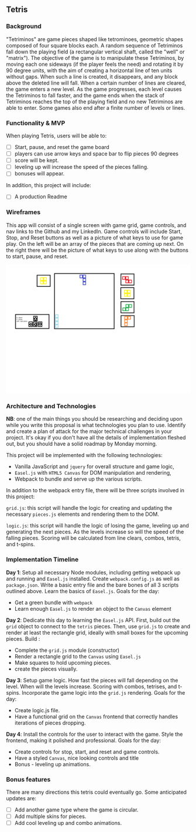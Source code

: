 ## Tetris

### Background

"Tetriminos" are game pieces shaped like tetrominoes, geometric shapes composed of four square blocks each. A random sequence of Tetriminos fall down the playing field (a rectangular vertical shaft, called the "well" or "matrix"). The objective of the game is to manipulate these Tetriminos, by moving each one sideways (if the player feels the need) and rotating it by 90 degree units, with the aim of creating a horizontal line of ten units without gaps. When such a line is created, it disappears, and any block above the deleted line will fall. When a certain number of lines are cleared, the game enters a new level. As the game progresses, each level causes the Tetriminos to fall faster, and the game ends when the stack of Tetriminos reaches the top of the playing field and no new Tetriminos are able to enter. Some games also end after a finite number of levels or lines.

### Functionality & MVP  

When playing Tetris, users will be able to:

- [ ] Start, pause, and reset the game board
- [ ] players can use arrow keys and space bar to flip pieces 90 degrees
- [ ] score will be kept.
- [ ] leveling up will increase the speed of the pieces falling.
- [ ] bonuses will appear.

In addition, this project will include:

- [ ] A production Readme

### Wireframes

This app will consist of a single screen with game grid, game controls, and nav links to the Github and my LinkedIn.  Game controls will include Start, Stop, and Reset buttons as well as a picture of what keys to use for game play. On the left will be an array of the pieces that are coming up next. On the right there will be the picture of what keys to use along with the buttons to start, pause, and reset.

![wireframes](https://github.com/forestturner/tetris/blob/master/tetris_wireframe.png)

### Architecture and Technologies

**NB**: one of the main things you should be researching and deciding upon while you write this proposal is what technologies you plan to use.  Identify and create a plan of attack for the major technical challenges in your project.  It's okay if you don't have all the details of implementation fleshed out, but you should have a solid roadmap by Monday morning.

This project will be implemented with the following technologies:

- Vanilla JavaScript and `jquery` for overall structure and game logic,
- `Easel.js` with `HTML5 Canvas` for DOM manipulation and rendering,
- Webpack to bundle and serve up the various scripts.

In addition to the webpack entry file, there will be three scripts involved in this project:

`grid.js`: this script will handle the logic for creating and updating the necessary `pieces.js` elements and rendering them to the DOM.

`logic.js`: this script will handle the logic of losing the game, leveling up and generating the next pieces. As the levels increase so will the speed of the falling pieces. Scoring will be calculated from line clears, combos, tetris, and t-spins.  

### Implementation Timeline

**Day 1**: Setup all necessary Node modules, including getting webpack up and running and `Easel.js` installed.  Create `webpack.config.js` as well as `package.json`.  Write a basic entry file and the bare bones of all 3 scripts outlined above.  Learn the basics of `Easel.js`.  Goals for the day:

- Get a green bundle with `webpack`
- Learn enough `Easel.js` to render an object to the `Canvas` element

**Day 2**: Dedicate this day to learning the `Easel.js` API.  First, build out the `grid` object to connect to the `tetris` pieces.  Then, use `grid.js` to create and render at least the rectangle  grid, ideally with small boxes for the upcoming pieces.  Build :

- Complete the `grid.js` module (constructor)
- Render a rectangle grid to the `Canvas` using `Easel.js`
- Make squares to hold upcoming pieces.
- create the pieces visually.

**Day 3**: Setup game logic. How fast the pieces will fall depending on the level. When will the levels increase. Scoring with combos, tetrises, and t-spins.   Incorporate the game logic into the `grid.js` rendering.  Goals for the day:

- Create logic.js file.
- Have a functional grid on the `Canvas` frontend that correctly handles iterations of pieces dropping.


**Day 4**: Install the controls for the user to interact with the game.  Style the frontend, making it polished and professional.  Goals for the day:

- Create controls for stop, start, and reset and game controls.
- Have a styled `Canvas`, nice looking controls and title
- Bonus - leveling up animations.


### Bonus features

There are many directions this tetris could eventually go.  Some anticipated updates are:

- [ ] Add another game type where the game is circular.
- [ ] Add multiple skins for pieces.
- [ ] Add cool leveling up and combo animations.
